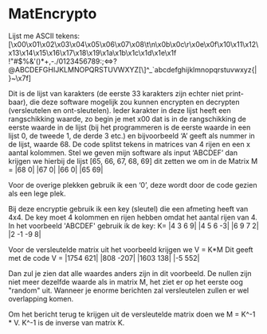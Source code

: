 # MatEncrypto
Lijst me ASCII tekens:
[\x00\x01\x02\x03\x04\x05\x06\x07\x08\t\n\x0b\x0c\r\x0e\x0f\x10\x11\x12\x13\x14\x15\x16\x17\x18\x19\x1a\x1b\x1c\x1d\x1e\x1f !"#$%&\'()*+,-./0123456789:;<=>?@ABCDEFGHIJKLMNOPQRSTUVWXYZ[\\]^_`abcdefghijklmnopqrstuvwxyz{|}~\x7f]

Dit is de lijst van karakters (de eerste 33 karakters zijn echter niet print-baar), die deze software mogelijk zou kunnen encrypten en decrypten (versleutelen en ont-sleutelen). Ieder karakter in deze lijst heeft een rangschikking waarde, zo begin je met x00 dat is in de rangschikking de eerste waarde in de lijst (bij het programmeren is de eerste waarde in een lijst 0, de tweede 1, de derde 3 etc.) en bijvoorbeeld ‘A’ geeft als nummer in de lijst, waarde 68. De code splitst tekens in matrices van 4 rijen en een x aantal kolommen. Stel we geven mijn software als input ‘ABCDEF’ dan krijgen we hierbij de lijst [65, 66, 67, 68, 69] dit zetten we om in de Matrix 
M =
|68   0|
|67   0|
|66   0|
|65  69|

Voor de overige plekken gebruik ik een ‘0’, deze wordt door de code gezien als een lege plek.

Bij deze encryptie gebruik ik een key (sleutel) die een afmeting heeft van 4x4. De key moet 4 kolommen en rijen hebben omdat het aantal rijen van 4. In het voorbeeld 'ABCDEF' gebruik ik de key: 
K=
|4  3  6  9|
|4  5  6 -3|
|6  9  7  2|
|2 -1 -9  8|

Voor de versleutelde matrix uit het voorbeeld krijgen we V = K*M
Dit geeft met de code V =
|1754   621|
|808   -207|
|1603   138|
|-5     552|

Dan zul je zien dat alle waardes anders zijn in dit voorbeeld. De nullen zijn niet meer dezelfde waarde als in matrix M, het ziet er op het eerste oog "random" uit. Wanneer je enorme berichten zal versleutelen zullen er wel overlapping komen. 

Om het bericht terug te krijgen uit de versleutelde matrix doen we M = K^-1 * V. K^-1 is de inverse van matrix K.
